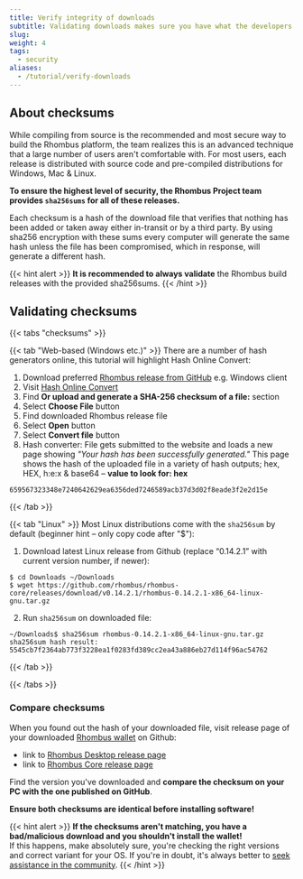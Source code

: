 ```yaml
---
title: Verify integrity of downloads
subtitle: Validating downloads makes sure you have what the developers released – and not installing any fake or malware-infected software
slug: 
weight: 4
tags:
  - security
aliases:
  - /tutorial/verify-downloads
---
```


## About checksums

While compiling from source is the recommended and most secure way to build the Rhombus platform, the team realizes this is an advanced technique that a large number of users aren't comfortable with. For most users, each release is distributed with source code and pre-compiled distributions for Windows, Mac & Linux.

**To ensure the highest level of security, the Rhombus Project team provides `sha256sums` for all of these releases.**

Each checksum is a hash of the download file that verifies that nothing has been added or taken away either in-transit or by a third party. By using sha256 encryption with these sums every computer will generate the same hash unless the file has been compromised, which in response, will generate a different hash.

{{< hint alert >}}
**It is recommended to always validate** the Rhombus build releases with the provided sha256sums.
{{< /hint >}}

## Validating checksums

{{< tabs "checksums" >}}

{{< tab "Web-based (Windows etc.)" >}}
There are a number of hash generators online, this tutorial will highlight Hash Online Convert:

1. Download preferred [Rhombus release from GitHub](https://github.com/rhombus/rhombus-core/releases/latest) e.g. Windows client
2. Visit [Hash Online Convert](http://hash.online-convert.com/sha256-generator)
3. Find **Or upload and generate a SHA-256 checksum of a file:** section
4. Select **Choose File** button
5. Find downloaded Rhombus release file
6. Select **Open** button
7. Select **Convert file** button
8. Hash converter: File gets submitted to the website and loads a new page showing _"Your hash has been successfully generated."_ This page shows the hash of the uploaded file in a variety of hash outputs; hex, HEX, h:e:x & base64 – **value to look for: hex**

```
659567323348e7240642629ea6356ded7246589acb37d3d02f8eade3f2e2d15e
```
{{< /tab >}}

{{< tab "Linux" >}}
Most Linux distributions come with the `sha256sum` by default (beginner hint – only copy code after "$"):

1. Download latest Linux release from Github (replace “0.14.2.1” with current version number, if newer):

```
$ cd Downloads ~/Downloads
$ wget https://github.com/rhombus/rhombus-core/releases/download/v0.14.2.1/rhombus-0.14.2.1-x86_64-linux-gnu.tar.gz
```

2. Run `sha256sum` on downloaded file:

```
~/Downloads$ sha256sum rhombus-0.14.2.1-x86_64-linux-gnu.tar.gz
sha256sum hash result: 5545cb7f2364ab773f3228ea1f0283fd389cc2ea43a886eb27d114f96ac54762
```
{{< /tab >}}

{{< /tabs >}}


### Compare checksums

When you found out the hash of your downloaded file, visit release page of your downloaded [Rhombus wallet](/wiki/learn/wallets/overview) on Github:

- link to [Rhombus Desktop release page](https://github.com/rhombus/rhombus-desktop/releases)
- link to [Rhombus Core release page](https://github.com/rhombus/rhombus-core/releases)

Find the version you've downloaded and **compare the checksum on your PC with the one published on GitHub**.

**Ensure both checksums are identical before installing software!**

{{< hint alert >}}
**If the checksums aren't matching, you have a bad/malicious download and you shouldn't install the wallet!**\
If this happens, make absolutely sure, you're checking the right versions and correct variant for your OS. If you're in doubt, it's always better to [seek assistance in the community](/wiki/support/overview).
{{< /hint >}}
